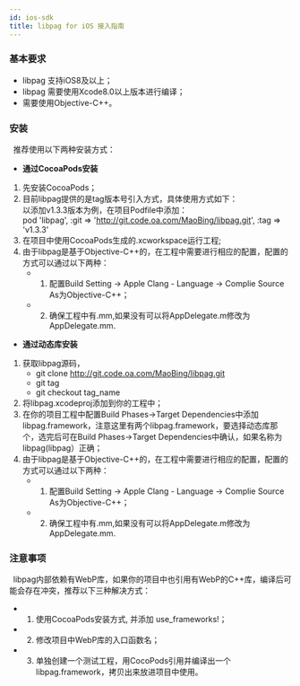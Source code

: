 ```yaml
---
id: ios-sdk
title: libpag for iOS 接入指南
---
```


### 基本要求<br/>

- libpag 支持iOS8及以上； 
- libpag 需要使用Xcode8.0以上版本进行编译；
- 需要使用Objective-C++。<br>

### 安装<br>

&ensp;推荐使用以下两种安装方式：

- **通过CocoaPods安装**
 1. 先安装CocoaPods；
 2. 目前libpag提供的是tag版本号引入方式，具体使用方式如下：<br/> 
 以添加v1.3.3版本为例，在项目Podfile中添加：<br/>
pod 'libpag', :git => 'http://git.code.oa.com/MaoBing/libpag.git', :tag => 'v1.3.3'<br/>
 3. 在项目中使用CocoaPods生成的.xcworkspace运行工程;
 4. 由于libpag是基于Objective-C++的，在工程中需要进行相应的配置，配置的方式可以通过以下两种：<br/>
	* 1) 配置Build Setting -> Apple Clang - Language -> Complie Source As为Objective-C++；<br/>
	* 2) 确保工程中有.mm,如果没有可以将AppDelegate.m修改为AppDelegate.mm.
    

- **通过动态库安装**
 1. 获取libpag源码，<br/>
	* git clone http://git.code.oa.com/MaoBing/libpag.git<br/>
	* git tag<br/>
	* git checkout tag_name<br/>
 2. 将libpag.xcodeproj添加到你的工程中；
 3. 在你的项目工程中配置Build Phases->Target Dependencies中添加libpag.framework，注意这里有两个libpag.framework，要选择动态库那个，选完后可在Build Phases->Target Dependencies中确认，如果名称为libpag(libpag）正确；
 4. 由于libpag是基于Objective-C++的，在工程中需要进行相应的配置，配置的方式可以通过以下两种：<br>
	* 1) 配置Build Setting -> Apple Clang - Language -> Complie Source As为Objective-C++；<br/>
	* 2) 确保工程中有.mm,如果没有可以将AppDelegate.m修改为AppDelegate.mm.

### 注意事项<br>

&ensp;libpag内部依赖有WebP库，如果你的项目中也引用有WebP的C++库，编译后可能会存在冲突，推荐以下三种解决方式：<br/>

* 1) 使用CocoaPods安装方式, 并添加 use_frameworks!；<br>
* 2) 修改项目中WebP库的入口函数名；<br>
* 3) 单独创建一个测试工程，用CocoPods引用并编译出一个libpag.framework，拷贝出来放进项目中使用。

